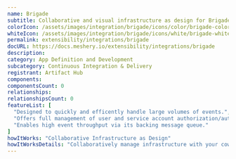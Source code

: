 ```yaml
---
name: Brigade
subtitle: Collaborative and visual infrastructure as design for Brigade
colorIcon: /assets/images/integration/brigade/icons/color/brigade-color.svg
whiteIcon: /assets/images/integration/brigade/icons/white/brigade-white.svg
permalink: extensibility/integrations/brigade
docURL: https://docs.meshery.io/extensibility/integrations/brigade
description: 
category: App Definition and Development
subcategory: Continuous Integration & Delivery
registrant: Artifact Hub
components: 
componentsCount: 0
relationships: 
relationshipsCount: 0
featureList: [
  "Designed to quickly and efficently handle large volumes of events.",
  "Offers full management of user and service account authorization/authentication.",
  "Enables high event throughput via its backing message queue."
]
howItWorks: "Collaborative Infrastructure as Design"
howItWorksDetails: "Collaboratively manage infrastructure with your coworkers synchronously sharing the same designs."
---
```


